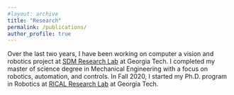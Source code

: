 ```yaml
---
#layout: archive
title: "Research"
permalink: /publications/
author_profile: true
---
```

Over the last two years, I have been working on computer a vision and robotics project at [SDM Research Lab](https://ecdm.gatech.edu/) at Georgia Tech. I completed my master of science degree in Mechanical Engineering with a focus on robotics, automation, and controls. In Fall 2020, I started my Ph.D. program in Robotics at [RICAL Research Lab](http://rical.ce.gatech.edu/) at Georgia Tech.